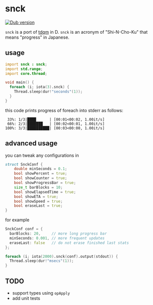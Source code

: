 # snck

[![Dub version](https://img.shields.io/dub/v/snck.svg)](https://code.dlang.org/packages/snck)

`snck` is a port of [tdqm](https://github.com/tqdm/tqdm) in D.
`snck` is an acronym of "Shi-N-Cho-Ku" that means "progress" in Japanese.

## usage

```d
import snck : snck;
import std.range;
import core.thread;

void main() {
  foreach (i; iota(3).snck) {
    Thread.sleep(dur!"seconds"(1));
  }
}
```

this code prints progress of foreach into stderr as follows:

```
 33%: 1/3|████      | [00:01<00:02, 1.00it/s]
 66%: 2/3|███████   | [00:02<00:01, 1.00it/s]
100%: 3/3|██████████| [00:03<00:00, 1.00it/s]
```


## advanced usage

you can tweak any configurations in

```d
struct SnckConf {
    double minSeconds = 0.1;
    bool showPercent = true;
    bool showCounter = true;
    bool showProgressBar = true;
    size_t barBlocks = 10;
    bool showElapsedTime = true;
    bool showETA = true;
    bool showSpeed = true;
    bool eraseLast = true;
}
```

for example

```d
SnckConf conf = {
  barBlocks: 20,     // more long progress bar
  minSeconds: 0.001, // more frequent updates
  eraseLast: false   // do not erase finished last stats
};

foreach (i; iota(2000).snck(conf).output(stdout)) {
  Thread.sleep(dur!"msecs"(1));
}
```


## TODO

- support types using `opApply`
- add unit tests
